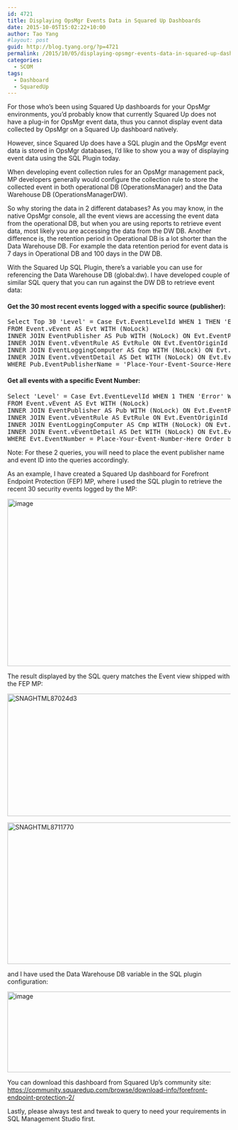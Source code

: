 ```yaml
---
id: 4721
title: Displaying OpsMgr Events Data in Squared Up Dashboards
date: 2015-10-05T15:02:22+10:00
author: Tao Yang
#layout: post
guid: http://blog.tyang.org/?p=4721
permalink: /2015/10/05/displaying-opsmgr-events-data-in-squared-up-dashboards/
categories:
  - SCOM
tags:
  - Dashboard
  - SquaredUp
---
```

For those who’s been using Squared Up dashboards for your OpsMgr environments, you’d probably know that currently Squared Up does not have a plug-in for OpsMgr event data, thus you cannot display event data collected by OpsMgr on a Squared Up dashboard natively.

However, since Squared Up does have a SQL plugin and the OpsMgr event data is stored in OpsMgr databases, I’d like to show you a way of displaying event data using the SQL Plugin today.

When developing event collection rules for an OpsMgr management pack, MP developers generally would configure the collection rule to store the collected event in both operational DB (OperationsManager) and the Data Warehouse DB (OperationsManagerDW).

So why storing the data in 2 different databases? As you may know, in the native OpsMgr console, all the event views are accessing the event data from the operational DB, but when you are using reports to retrieve event data, most likely you are accessing the data from the DW DB. Another difference is, the retention period in Operational DB is a lot shorter than the Data Warehouse DB. For example the data retention period for event data is 7 days in Operational DB and 100 days in the DW DB.

With the Squared Up SQL Plugin, there’s a variable you can use for referencing the Data Warehouse DB (global:dw). I have developed couple of similar SQL query that you can run against the DW DB to retrieve event data:
<h4>Get the 30 most recent events logged with a specific source (publisher):</h4>
<pre language="SQL">Select Top 30 'Level' = Case Evt.EventLevelId WHEN 1 THEN 'Error' WHEN 2 THEN 'Warning' WHEN 4 THEN 'Information' WHEN 8 THEN 'Success Audit' WHEN 16 THEN 'Failure Audit' ELSE 'Undefined' END, Convert(VARCHAR(24),Evt.DateTime,113) as 'Date Time', Evt.EventDisplayNumber as 'Event Number',Pub.EventPublisherName As 'Source', Cmp.ComputerName As 'Name', Det.RenderedDescription As 'Description'
FROM Event.vEvent AS Evt WITH (NoLock)
INNER JOIN EventPublisher AS Pub WITH (NoLock) ON Evt.EventPublisherRowId = Pub.EventPublisherRowId
INNER JOIN Event.vEventRule AS EvtRule ON Evt.EventOriginId = EvtRule.EventOriginId
INNER JOIN EventLoggingComputer AS Cmp WITH (NoLock) ON Evt.LoggingComputerRowId = Cmp.EventLoggingComputerRowId
INNER JOIN Event.vEventDetail AS Det WITH (NoLock) ON Evt.EventOriginId = Det.EventOriginId
WHERE Pub.EventPublisherName = 'Place-Your-Event-Source-Here' Order by DateTime desc
</pre>
<h4>Get all events with a specific Event Number:</h4>
<pre class="" language="SQL">Select 'Level' = Case Evt.EventLevelId WHEN 1 THEN 'Error' WHEN 2 THEN 'Warning' WHEN 4 THEN 'Information' WHEN 8 THEN 'Success Audit' WHEN 16 THEN 'Failure Audit' ELSE 'Undefined' END, Convert(VARCHAR(24),Evt.DateTime,113) as 'Date Time', Evt.EventDisplayNumber as 'Event Number',Pub.EventPublisherName As 'Source', Cmp.ComputerName As 'Name', Det.RenderedDescription As 'Description'
FROM Event.vEvent AS Evt WITH (NoLock)
INNER JOIN EventPublisher AS Pub WITH (NoLock) ON Evt.EventPublisherRowId = Pub.EventPublisherRowId
INNER JOIN Event.vEventRule AS EvtRule ON Evt.EventOriginId = EvtRule.EventOriginId
INNER JOIN EventLoggingComputer AS Cmp WITH (NoLock) ON Evt.LoggingComputerRowId = Cmp.EventLoggingComputerRowId
INNER JOIN Event.vEventDetail AS Det WITH (NoLock) ON Evt.EventOriginId = Det.EventOriginId
WHERE Evt.EventNumber = Place-Your-Event-Number-Here Order by DateTime desc
</pre>
Note: For these 2 queries, you will need to place the event publisher name and event ID into the queries accordingly.

As an example, I have created a Squared Up dashboard for Forefront Endpoint Protection (FEP) MP, where I used the SQL plugin to retrieve the recent 30 security events logged by the MP:

<a href="http://blog.tyang.org/wp-content/uploads/2015/10/image11.png"><img style="background-image: none; padding-top: 0px; padding-left: 0px; display: inline; padding-right: 0px; border: 0px;" title="image" src="http://blog.tyang.org/wp-content/uploads/2015/10/image_thumb11.png" alt="image" width="681" height="377" border="0" /></a>

The result displayed by the SQL query matches the Event view shipped with the FEP MP:

<a href="http://blog.tyang.org/wp-content/uploads/2015/10/SNAGHTML87024d3.png"><img style="background-image: none; padding-top: 0px; padding-left: 0px; display: inline; padding-right: 0px; border: 0px;" title="SNAGHTML87024d3" src="http://blog.tyang.org/wp-content/uploads/2015/10/SNAGHTML87024d3_thumb.png" alt="SNAGHTML87024d3" width="587" height="276" border="0" /></a>

<a href="http://blog.tyang.org/wp-content/uploads/2015/10/SNAGHTML8711770.png"><img style="background-image: none; padding-top: 0px; padding-left: 0px; display: inline; padding-right: 0px; border: 0px;" title="SNAGHTML8711770" src="http://blog.tyang.org/wp-content/uploads/2015/10/SNAGHTML8711770_thumb.png" alt="SNAGHTML8711770" width="526" height="319" border="0" /></a>

and I have used the Data Warehouse DB variable in the SQL plugin configuration:

<a href="http://blog.tyang.org/wp-content/uploads/2015/10/image12.png"><img style="background-image: none; padding-top: 0px; padding-left: 0px; display: inline; padding-right: 0px; border: 0px;" title="image" src="http://blog.tyang.org/wp-content/uploads/2015/10/image_thumb12.png" alt="image" width="650" height="182" border="0" /></a>

You can download this dashboard from Squared Up’s community site: <a title="https://community.squaredup.com/browse/download-info/forefront-endpoint-protection-2/" href="https://community.squaredup.com/browse/download-info/forefront-endpoint-protection-2/">https://community.squaredup.com/browse/download-info/forefront-endpoint-protection-2/</a>

Lastly, please always test and tweak to query to need your requirements in SQL Management Studio first.